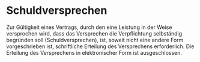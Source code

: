 # Schuldversprechen

Zur Gültigkeit eines Vertrags, durch den eine Leistung in der Weise versprochen wird, dass das Versprechen die Verpflichtung selbständig begründen soll (Schuldversprechen), ist, soweit nicht eine andere Form vorgeschrieben ist, schriftliche Erteilung des Versprechens erforderlich. Die Erteilung des Versprechens in elektronischer Form ist ausgeschlossen.